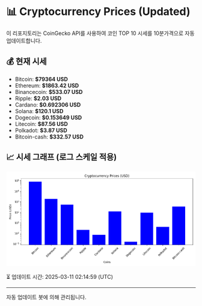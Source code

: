 
# 📊 Cryptocurrency Prices (Updated)

이 리포지토리는 CoinGecko API를 사용하여 코인 TOP 10 시세를 10분가격으로 자동 업데이트합니다.

## 💰 현재 시세
- Bitcoin: **$79364 USD**
- Ethereum: **$1863.42 USD**
- Binancecoin: **$533.07 USD**
- Ripple: **$2.03 USD**
- Cardano: **$0.692306 USD**
- Solana: **$120.1 USD**
- Dogecoin: **$0.153649 USD**
- Litecoin: **$87.56 USD**
- Polkadot: **$3.87 USD**
- Bitcoin-cash: **$332.57 USD**

## 📈 시세 그래프 (로그 스케일 적용)
![Crypto Prices](crypto_prices.png)

⏳ 업데이트 시간: 2025-03-11 02:14:59 (UTC)

---
자동 업데이트 봇에 의해 관리됩니다.
